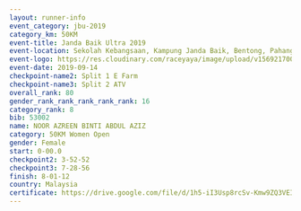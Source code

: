 ```yaml
---
layout: runner-info 
event_category: jbu-2019 
category_km: 50KM 
event-title: Janda Baik Ultra 2019 
event-location: Sekolah Kebangsaan, Kampung Janda Baik, Bentong, Pahang, Malaysia 
event-logo: https://res.cloudinary.com/raceyaya/image/upload/v1569217009/logo/janda-baik_vch1pc.jpg 
event-date: 2019-09-14 
checkpoint-name2: Split 1 E Farm 
checkpoint-name3: Split 2 ATV 
overall_rank: 80
gender_rank_rank_rank_rank_rank: 16
category_rank: 8
bib: 53002
name: NOOR AZREEN BINTI ABDUL AZIZ
category: 50KM Women Open
gender: Female
start: 0-00.0
checkpoint2: 3-52-52
checkpoint3: 7-28-56
finish: 8-01-12
country: Malaysia
certificate: https://drive.google.com/file/d/1h5-iI3Usp8rcSv-Kmw9ZQ3VEI-Fdy-IW/view?usp=sharing
---
```

